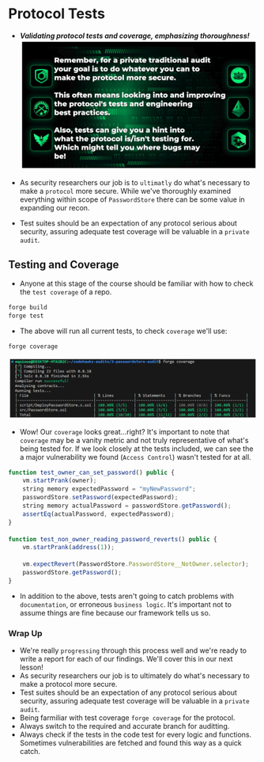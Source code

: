 # Protocol Tests
- ***Validating protocol tests and coverage, emphasizing thoroughness!***
![alt text](<Images/image copy 12.png>)

- As security researchers our job is to `ultimatly` do what's necessary to make a `protocol` more secure. While we've thoroughly examined everything within scope of `PasswordStore` there can be some value in expanding our recon.
- Test suites should be an expectation of any protocol serious about security, assuring adequate test coverage will be valuable in a `private audit`.

## Testing and Coverage
- Anyone at this stage of the course should be familiar with how to check the `test coverage` of a repo.

```bash
forge build
forge test
```

- The above will run all current tests, to check `coverage` we'll use:

```bash
forge coverage
```

![alt text](<Images/image copy 13.png>)

- Wow! Our `coverage` looks great...right? It's important to note that `coverage` may be a vanity metric and not truly representative of what's being tested for. If we look closely at the tests included, we can see the a major vulnerability we found (`Access Control`) wasn't tested for at all.

```js
function test_owner_can_set_password() public {
    vm.startPrank(owner);
    string memory expectedPassword = "myNewPassword";
    passwordStore.setPassword(expectedPassword);
    string memory actualPassword = passwordStore.getPassword();
    assertEq(actualPassword, expectedPassword);
}

function test_non_owner_reading_password_reverts() public {
    vm.startPrank(address(1));

    vm.expectRevert(PasswordStore.PasswordStore__NotOwner.selector);
    passwordStore.getPassword();
}
```

- In addition to the above, tests aren't going to catch problems with `documentation`, or erroneous `business logic`. It's important not to assume things are fine because our framework tells us so.

### Wrap Up
- We're really `progressing` through this process well and we're ready to write a report for each of our findings. We'll cover this in our next lesson!
- As security researchers our job is to ultimately do what's necessary to make a protocol more secure.
- Test suites should be an expectation of any protocol serious about security, assuring adequate test coverage will be valuable in a `private audit`.
- Being farmiliar with test coverage `forge coverage` for the protocol.
- Always switch to the required and accurate branch for auditting.
- Always check if the tests in the code test for every logic and functions. Sometimes vulnerabilities are fetched and found this way as a quick catch.
